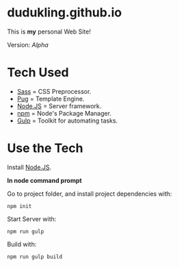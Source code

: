 # dudukling.github.io
This is **my** personal Web Site!

Version: *Alpha*



# Tech Used

- [Sass](http://sass-lang.com/) = CSS Preprocessor.
- [Pug](https://pugjs.org/api/getting-started.html) = Template Engine.
- [Node.JS](https://pugjs.org/api/getting-started.html) = Server framework.
- [npm](https://www.npmjs.com/) = Node's Package Manager.
- [Gulp](https://gulpjs.com/) = Toolkit for automating tasks.


# Use the Tech

Install [Node.JS](https://nodejs.org/en/download/).

**In node command prompt**

Go to project folder, and install project dependencies with:
```
npm init
```

Start Server with:
```
npm run gulp
```

Build with:
```
npm run gulp build
```